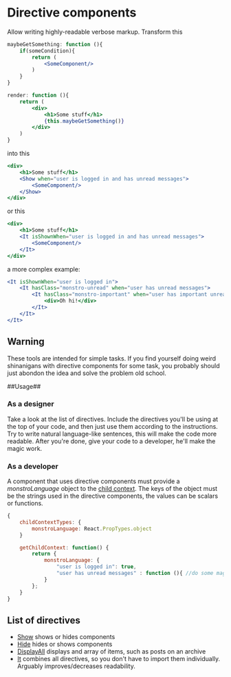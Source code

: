 # Directive components #

Allow writing highly-readable verbose markup. Transform this  
```jsx
maybeGetSomething: function (){
    if(someCondition){
        return (
            <SomeComponent/>
        )
    }
}

render: function (){
    return (
        <div>
            <h1>Some stuff</h1>
            {this.maybeGetSomething()}
        </div>
    )
}
```
into this
```jsx
<div>
    <h1>Some stuff</h1>
    <Show when="user is logged in and has unread messages">
        <SomeComponent/>
    </Show>
</div>
```
or this
```jsx
<div>
    <h1>Some stuff</h1>
    <It isShownWhen="user is logged in and has unread messages">
        <SomeComponent/>
    </It>
</div>
```
a more complex example:
```jsx
<It isShownWhen="user is logged in">
    <It hasClass="monstro-unread" when="user has unread messages">
        <It hasClass="monstro-important" when="user has important unread messages">
            <div>Oh hi!</div>
        </It>
    </It>
</It>
```
## Warning ##
These tools are intended for simple tasks. If you find yourself doing weird shinanigans with directive components for some task, you probably should just abondon the idea and solve the problem old school.

##Usage##

### As a designer ###
Take a look at the list of directives. Include the directives you'll be using at the top of your code, and then just use them according to the instructions. Try to write natural language-like sentences, this will make the code more readable.
After you're done, give your code to a developer, he'll make the magic work.

### As a developer ###
A component that uses directive components must provide a _monstroLanguage_ object to the [child context](https://gist.github.com/simenbrekken/11253438).
The keys of the object must be the strings used in the directive components, the values can be scalars or functions.
```js
{
    childContextTypes: {
        monstroLanguage: React.PropTypes.object
    }

    getChildContext: function() {
        return {
            monstroLanguage: {
                "user is logged in": true,
                "user has unread messages" : function (){ //do some magic }
            }
        };
    }
}
```


## List of directives ##

* [Show](https://bitbucket.org/) shows or hides components
* [Hide](https://bitbucket.org/) hides or shows components
* [DisplayAll](https://bitbucket.org/) displays and array of items, such as posts on an archive
* [It](https://bitbucket.org/) combines all directives, so you don't have to import them individually. Arguably improves/decreases readability.